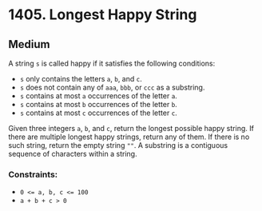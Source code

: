# 1405. Longest Happy String

## Medium

A string `s` is called happy if it satisfies the following conditions:

- `s` only contains the letters `a`, `b`, and `c`.
- `s` does not contain any of `aaa`, `bbb`, or `ccc` as a substring.
- `s` contains at most `a` occurrences of the letter `a`.
- `s` contains at most `b` occurrences of the letter `b`.
- `s` contains at most `c` occurrences of the letter `c`.

Given three integers `a`, `b`, and `c`, return the longest possible happy string. If there are multiple longest happy
strings, return any of them. If there is no such string, return the empty string `""`. A substring is a contiguous
sequence of characters within a string.

### Constraints:

- `0 <= a, b, c <= 100`
- `a + b + c > 0`
